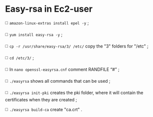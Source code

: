 # Easy-rsa in Ec2-user

◻️ `amazon-linux-extras install epel -y` ;

◻️ `yum install easy-rsa -y` ;

◻️ `cp -r /usr/share/easy-rsa/3/ /etc/` copy the "3" folders for "/etc" ;

◻️ `cd /etc/3/` ;

◻️ In `nano openssl-easyrsa.cnf` comment RANDFILE “#” ;

◻️ `./easyrsa` shows all commands that can be used ;

◻️ `./easyrsa init-pki` creates the pki folder, where it will contain the certificates when they are created ;

◻️ `./easyrsa build-ca` create "ca.crt" .


